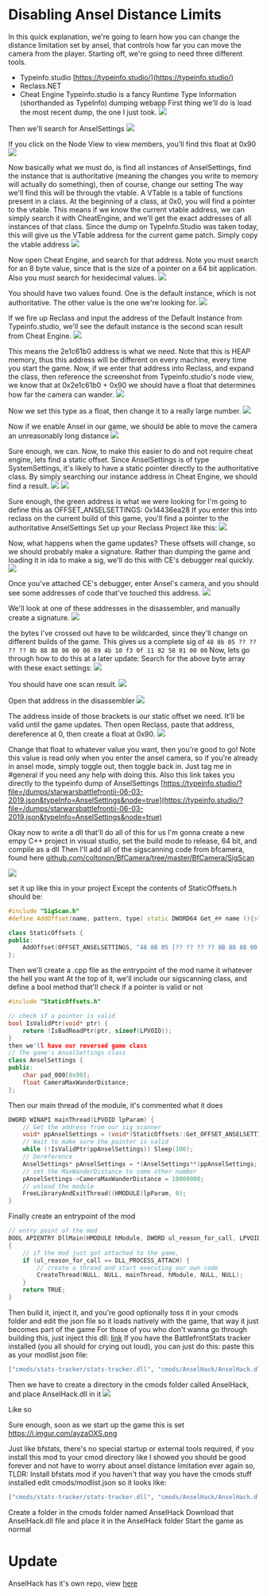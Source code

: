 # Disabling Ansel Distance Limits

In this quick explanation, we're going to learn how you can change the distance limitation set by ansel, that controls how far you can move the camera from the player.
Starting off, we're going to need three different tools.
* Typeinfo.studio [https://typeinfo.studio/](https://typeinfo.studio/)
* Reclass.NET
* Cheat Engine
Typeinfo.studio is a fancy Runtime Type Information (shorthanded as TypeInfo) dumping webapp
First thing we'll do is load the most recent dump, the one I just took.
![](https://i.imgur.com/Pn3WPfv.png)

Then we'll search for AnselSettings
![](https://i.imgur.com/QdIxvUv.png)

If you click on the Node View to view members, you'll find this float at 0x90 ![](https://i.imgur.com/MrMJQU2.png)

Now basically what we must do, is find all instances of AnselSettings, find the instance that is authoritative (meaning the changes you write to memory will actually do something), then of course, change our setting
The way we'll find this will be through the vtable.  A VTable is a table of functions present in a class.  At the beginning of a class, at 0x0, you will find a pointer to the vtable.  This means if we know the current vtable address, we can simply search it with CheatEngine, and we'll get the exact addresses of all instances of that class.  Since the dump on TypeInfo.Studio was taken today, this will give us the VTable address for the current game patch.
Simply copy the vtable address
![](https://i.imgur.com/L0LCJ06.png)

Now open Cheat Engine, and search for that address.  Note you must search for an 8 byte value, since that is the size of a pointer on a 64 bit application.  Also you must search for hexidecimal values.
![](https://i.imgur.com/JfaiptV.png)

You should have two values found.  One is the default instance, which is not authoritative.  The other value is the one we're looking for. 
![](https://i.imgur.com/LgdRqhb.png)

If we fire up Reclass and input the address of the Default Instance from Typeinfo.studio, we'll see the default instance is the second scan result from Cheat Engine. 
![](https://i.imgur.com/WjkGDOX.png)

This means the 2e1c61b0 address is what we need.  Note that this is HEAP memory, thus this address will be different on every machine, every time you start the game.
Now, if we enter that address into Reclass, and expand the class, then reference the screenshot from Typeinfo.studio's node view, we know that at 0x2e1c61b0 + 0x90 we should have a float that determines how far the camera can wander. 
![](https://i.imgur.com/P4jLBdk.png)

Now we set this type as a float, then change it to a really large number.
![](https://i.imgur.com/XFcG3Fa.png)

Now if we enable Ansel in our game, we should be able to move the camera an unreasonably long distance
![](https://i.imgur.com/eG3jKRU.jpg)

Sure enough, we can.
Now, to make this easier to do and not require cheat engine, lets find a static offset.
Since AnselSettings is of type SystemSettings, it's likely to have a static pointer directly to the authoritative class.  By simply searching our instance address in Cheat Engine, we should find a result.
![](https://i.imgur.com/Zqt5NVy.png)
![](https://i.imgur.com/OKMTUh2.png)

Sure enough, the green address is what we were looking for
I'm going to define this as OFFSET_ANSELSETTINGS: 0x14436ea28
If you enter this into reclass on the current build of this game, you'll find a pointer to the authoritative AnselSettings
Set up your Reclass Project like this: 
![](https://i.imgur.com/IkmswUx.png)

Now, what happens when the game updates?  These offsets will change, so we should probably make a signature.
Rather than dumping the game and loading it in ida to make a sig, we'll do this with CE's debugger real quickly.
![](https://i.imgur.com/XE1LOGY.png)

Once you've attached CE's debugger, enter Ansel's camera, and you should see some addresses of code that've touched this address. 
![](https://i.imgur.com/hG47DMH.png)

We'll look at one of these addresses in the disassembler, and manually create a signature.
![](https://i.imgur.com/9h9umxH.png)

the bytes I've crossed out have to be wildcarded, since they'll change on different builds of the game.
This gives us a complete sig of 
```48 8b 05 ?? ?? ?? ?? 8b 88 88 00 00 00 89 4b 10 f3 0f 11 82 58 01 00 00```
Now, lets go through how to do this at a later update:
Search for the above byte array with these exact settings: 
![](https://i.imgur.com/M8QeLWR.png)

You should have one scan result.
![](https://i.imgur.com/1zOs5VT.png)

Open that address in the disassembler
![](https://i.imgur.com/bVK5HGC.png)

The address inside of those brackets is our static offset we need. It'll be valid until the game updates.
Then open Reclass, paste that address, dereference at 0, then create a float at 0x90. 
![](https://i.imgur.com/d4oOrTY.png)

Change that float to whatever value you want, then you're good to go!
Note this value is read only when you enter the ansel camera, so if you're already in ansel mode, simply toggle out, then toggle back in.
Just tag me in #general if you need any help with doing this.
Also this link takes you directly to the typeinfo dump of AnselSettings [https://typeinfo.studio/?file=/dumps/starwarsbattlefrontii-06-03-2019.json&typeInfo=AnselSettings&node=true](https://typeinfo.studio/?file=/dumps/starwarsbattlefrontii-06-03-2019.json&typeInfo=AnselSettings&node=true)

Okay now to write a dll that'll do all of this for us
I'm gonna create a new empy C++ project in visual studio, set the build mode to release, 64 bit, and compile as a dll
Then I'll add all of the sigscanning code from bfcamera, found here [github.com/coltonon/BfCamera/tree/master/BfCamera/SigScan](https://github.com/coltonon/BfCamera/tree/master/BfCamera/SigScan)

![](https://i.imgur.com/hzmgryw.png)

set it up like this in your project
Except the contents of StaticOffsets.h should be:

```cpp
#include "SigScan.h"
#define AddOffset(name, pattern, type) static DWORD64 Get_## name (){static DWORD64 name = NULL; if (name != NULL) return name; return name=(DWORD64)PatternScanner::FindPattern({pattern, type});} 

class StaticOffsets {
public:
    AddOffset(OFFSET_ANSELSETTINGS, "48 8B 05 [?? ?? ?? ?? 8B 88 88 00 00 00 89 4B 10 F3 0F 11 82 58 01 00 00", PatternType::RelativePointer)
};
```
Then we'll create a .cpp file as the entrypoint of the mod
name it whatever the hell you want
At the top of it, we'll include our sigscanning class, and define a bool method that'll check if a pointer is valid or not
```cpp
#include "StaticOffsets.h"

// check if a pointer is valid
bool IsValidPtr(void* ptr) {
    return !IsBadReadPtr(ptr, sizeof(LPVOID));
}
then we'll have our reversed game class 
// The game's AnselSettings class
class AnselSettings {
public:
    char pad_000[0x90];
    float CameraMaxWanderDistance;
};
```
Then our main thread of the module, it's commented what it does
```cpp
DWORD WINAPI mainThread(LPVOID lpParam) {
    // Get the address from our sig scanner
    void* ppAnselSettings = (void*)StaticOffsets::Get_OFFSET_ANSELSETTINGS(); 
    // Wait to make sure the pointer is valid
    while (!IsValidPtr(ppAnselSettings)) Sleep(100);
    // Dereference
    AnselSettings* pAnselSettings = *(AnselSettings**)ppAnselSettings;
    // set the MaxWanderDistance to some other number
    pAnselSettings->CameraMaxWanderDistance = 10000000;
    // unload the module
    FreeLibraryAndExitThread((HMODULE)lpParam, 0);
}
```
Finally create an entrypoint of the mod
```cpp
// entry point of the mod
BOOL APIENTRY DllMain(HMODULE hModule, DWORD ul_reason_for_call, LPVOID lpReserved)
{
    // if the mod just got attached to the game,
    if (ul_reason_for_call == DLL_PROCESS_ATTACH) {
        // create a thread and start executing our own code
        CreateThread(NULL, NULL, mainThread, hModule, NULL, NULL);
    }
    return TRUE;
}
```
Then build it, inject it, and you're good
optionally toss it in your cmods folder and edit the json file so it loads natively with the game, that way it just becomes part of the game
For those of you who don't wanna go through building this, just inject this dll: [link](https://cdn.discordapp.com/attachments/552406643543900161/585136542712987650/AnselHack.dll)
If you have the BattlefrontStats tracker installed (you all should for crying out loud), you can just do this:
paste this as your modlist.json file:
```json
["cmods/stats-tracker/stats-tracker.dll", "cmods/AnselHack/AnselHack.dll"]
```
Then we have to create a directory in the cmods folder called AnselHack, and place AnselHack.dll in it
![](https://i.imgur.com/RwpU5VR.png)

Like so

Sure enough, soon as we start up the game this is set
https://i.imgur.com/ayzaOXS.png

Just like bfstats, there's no special startup or external tools required, if you install this mod to your cmod directory like I showed you should be good forever and not have to worry about ansel distance limitation ever again
so, TLDR:
Install bfstats mod if you haven't that way you have the cmods stuff installed
edit cmods/modlist.json so it looks like: 
```json
["cmods/stats-tracker/stats-tracker.dll", "cmods/AnselHack/AnselHack.dll"]
```

Create a folder in the cmods folder named AnselHack
Download that AnselHack.dll file and place it in the AnselHack folder
Start the game as normal

# Update

AnselHack has it's own repo, view [here](https://github.com/coltonon/anselhack)